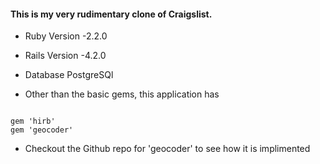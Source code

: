 #### This is my very rudimentary clone of Craigslist.

* Ruby Version  -2.2.0

* Rails Version -4.2.0

* Database PostgreSQl

* Other than the basic gems, this application has 

```shell

gem 'hirb'
gem 'geocoder'

```
* Checkout the Github repo for 'geocoder' to see how it is implimented  